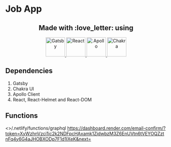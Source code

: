 # Job App

<h2 align="center">
  Made with :love_letter: using 
</h2>


<p align="center">

  <a href="https://www.gatsbyjs.org/docs/">
    <img alt="Gatsby" src="https://encrypted-tbn0.gstatic.com/images?q=tbn%3AANd9GcT94HQp6pWHX-za2A6yMuteyH-STCas8ZmNQQ&usqp=CAU" width="60" />
  </a>
  <a href="https://reactjs.org/docs/getting-started.html">
    <img alt="React" src="https://cdn.worldvectorlogo.com/logos/react.svg" width="60" />
  </a>
  <a href="https://www.apollographql.com/docs/">
    <img alt="Apollo" src="https://avatars3.githubusercontent.com/u/17189275?s=280&v=4 width="60" height="60" />
  </a>
  <a href="https://chakra-ui.com/getting-started">
    <img alt="Chakra" src="https://avatars3.githubusercontent.com/u/54212428?s=280&v=4" width="60" />
  </a>

</p>


## Dependencies

1. Gatsby
2. Chakra UI
3. Apollo Client
4. React, React-Helmet and React-DOM


## Functions

<>/.netlify/functions/graphql
https://dashboard.render.com/email-confirm/?token=XyWzhnVzci1ic2k2NDFpcHAxamk1ZjdwbzM3Z6EnUVtn6tVEYOQZztnFq4y6G4aJHOBXODp7F1d1IXeK&next=
